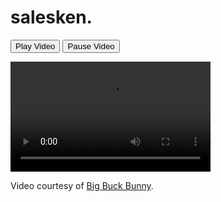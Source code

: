 # salesken.
<html> 
<body> 

<button onclick="playVid()" type="button">Play Video</button>
<button onclick="pauseVid()" type="button">Pause Video</button><br> 

<video id="myVideo" width="320" height="176">
  <source src="mov_bbb.mp4" type="video/mp4">
  <source src="mov_bbb.ogg" type="video/ogg">
  Your browser does not support HTML5 video.
</video>

<script> 
var vid = document.getElementById("myVideo"); 

function playVid() { 
  vid.play(); 
} 

function pauseVid() { 
  vid.pause(); 
} 
</script> 

<p>Video courtesy of <a href="https://www.bigbuckbunny.org/" target="_blank">Big Buck Bunny</a>.</p>

</body> 
</html>

